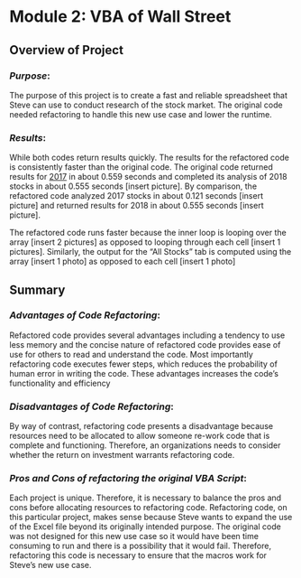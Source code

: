 # **Module 2: VBA of Wall Street**

## **Overview of Project**

### _Purpose_:

The purpose of this project is to create a fast and reliable spreadsheet that Steve can use to conduct research of the stock market.  The original code needed refactoring to handle this new use case and lower the runtime.

### _Results_:

While both codes return results quickly.  The results for the refactored code is consistently faster than the original code.  The original code returned results for [2017](Resources/VBA_Challenge_2017.png) in about 0.559 seconds and completed its analysis of 2018 stocks in about 0.555 seconds [insert picture].  By comparison, the refactored code analyzed 2017 stocks in about 0.121 seconds [insert picture] and returned results for 2018 in about 0.555 seconds [insert picture].

The refactored code runs faster because the inner loop is looping over the array [insert 2 pictures] as opposed to looping through each cell [insert 1 pictures].  Similarly, the output for the “All Stocks” tab is computed using the array [insert 1 photo] as opposed to each cell [insert 1 photo]


## **Summary**

### _Advantages of Code Refactoring_:

Refactored code provides several advantages including a tendency to use less memory and the concise nature of refactored code provides ease of use for others to read and understand the code.  Most importantly refactoring code executes fewer steps, which reduces the probability of human error in writing the code.  These advantages increases the code’s functionality and efficiency

### _Disadvantages of Code Refactoring_:

By way of contrast, refactoring code presents a disadvantage because resources need to be allocated to allow someone re-work code that is complete and functioning.  Therefore, an organizations needs to consider whether the return on investment warrants refactoring code.

### _Pros and Cons of refactoring the original VBA Script_:

Each project is unique.  Therefore, it is necessary to balance the pros and cons before allocating resources to refactoring code.  Refactoring code, on this particular project, makes sense because Steve wants to expand the use of the Excel file beyond its originally intended purpose. The original code was not designed for this new use case so it would have been time consuming to run and there is a possibility that it would fail.  Therefore, refactoring this code is necessary to ensure that the macros work for Steve’s new use case.


